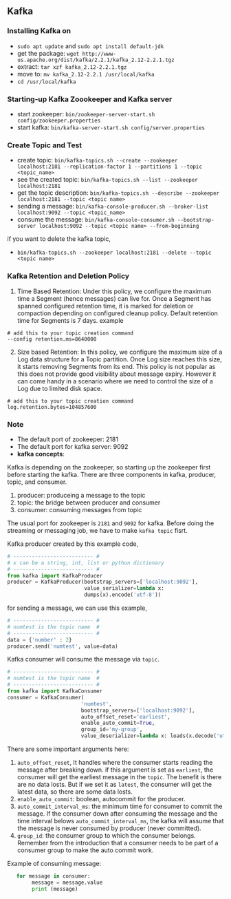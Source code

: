 ## Kafka

### Installing Kafka on 
- `sudo apt update` and  `sudo apt install default-jdk`
- get the package: `wget http://www-us.apache.org/dist/kafka/2.2.1/kafka_2.12-2.2.1.tgz`
- extract: `tar xzf kafka_2.12-2.2.1.tgz`
- move to: `mv kafka_2.12-2.2.1 /usr/local/kafka`
- `cd /usr/local/kafka`


### Starting-up Kafka Zoookeeper and Kafka server
- start zookeeper: `bin/zookeeper-server-start.sh config/zookeeper.properties`
- start kafka: `bin/kafka-server-start.sh config/server.properties`


### Create Topic and Test
- create topic: `bin/kafka-topics.sh --create --zookeeper localhost:2181 --replication-factor 1 --partitions 1 --topic <topic_name>`
- see the created topic: `bin/kafka-topics.sh --list --zookeeper localhost:2181`
- get the topic description: `bin/kafka-topics.sh --describe --zookeeper localhost:2181 --topic <topic name>`
- sending a message: `bin/kafka-console-producer.sh --broker-list localhost:9092 --topic <topic_name>`
- consume the message: `bin/kafka-console-consumer.sh --bootstrap-server localhost:9092 --topic <topic name> --from-beginning`

if you want to delete the kafka topic,
- `bin/kafka-topics.sh --zookeeper localhost:2181 --delete --topic <topic name>`


### Kafka Retention and Deletion Policy
1. Time Based Retention: Under this policy, we configure the maximum time a Segment (hence messages) can live for. Once a Segment has spanned configured retention time, it is marked for deletion or compaction depending on configured cleanup policy. Default retention time for Segments is 7 days. example
```
# add this to your topic creation command
--config retention.ms=8640000 
```

2. Size based Retention: In this policy, we configure the maximum size of a Log data structure for a Topic partition. Once Log size reaches this size, it starts removing Segments from its end. This policy is not popular as this does not provide good visibility about message expiry. However it can come handy in a scenario where we need to control the size of a Log due to limited disk space.
```
# add this to your topic creation command
log.retention.bytes=104857600
```


### Note
- The default port of zookeeper: 2181
- The default port for kafka server: 9092
- **kafka concepts**:  

Kafka is depending on the zookeeper, so starting up the zookeeper first before starting the kafka. There are three components in kafka, producer, topic, and consumer.
1. producer: produceing a message to the topic
2. topic: the bridge between producer and consumer
3. consumer: consuming messages from topic

The usual port for zookeeper is `2181` and `9092` for kafka.  Before doing the streaming or messaging job, we have to make `kafka topic` fisrt. 

Kafka producer created by this example code,
```python
# -------------------------- #
# x can be a string, int, list or python dictionary  
# -------------------------- #
from kafka import KafkaProducer
producer = KafkaProducer(bootstrap_servers=['localhost:9092'],
                         value_serializer=lambda x: 
                         dumps(x).encode('utf-8'))
```

for sending a message, we can use this example,
```python
# -------------------------- #
# numtest is the topic name  #  
# -------------------------- #
data = {'number' : 2}
producer.send('numtest', value=data)
```

Kafka consumer will consume the message via `topic`. 
```python
# -------------------------- #
# numtest is the topic name  #  
# -------------------------- #
from kafka import KafkaConsumer
consumer = KafkaConsumer(
                        'numtest',
                        bootstrap_servers=['localhost:9092'],
                        auto_offset_reset='earliest',
                        enable_auto_commit=True,
                        group_id='my-group',
                        value_deserializer=lambda x: loads(x.decode('utf-8')))
```
There are some important arguments here:
1. `auto_offset_reset`, It handles where the consumer starts reading the message after breaking down. if this argument is set as `earliest`, the consumer will get the earliest message in the `topic`. The benefit is there are no data losts. But if we set it as `latest`, the consumer will get the latest data, so there are some data losts.
2. `enable_auto_commit`: boolean, autocommit for the producer.
3. `auto_commit_interval_ms`: the minimum time for consumer to commit the message. If the consumer down after consuming the message and the time interval belows `auto_commit_interval_ms`, the kafka will assume that the message is never consumed by producer (never committed).
4. `group_id`: the consumer group to which the consumer belongs. Remember from the introduction that a consumer needs to be part of a consumer group to make the auto commit work.

Example of consuming message:
```python 
   for message in consumer:
        message = message.value
        print (message)
```








